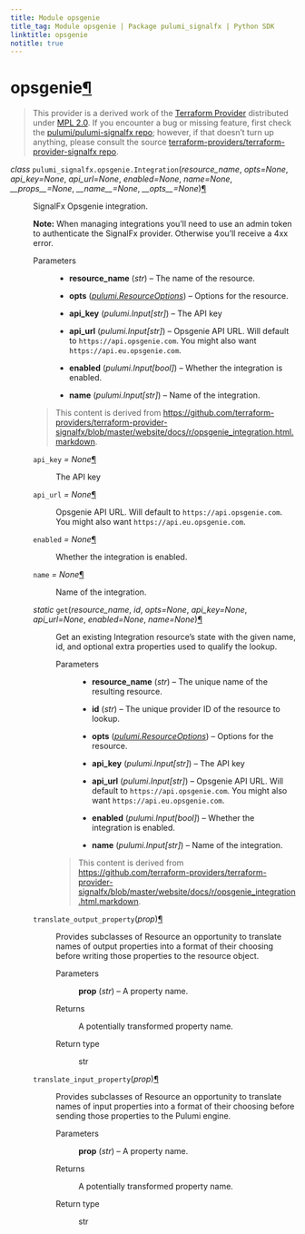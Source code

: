 ```yaml
---
title: Module opsgenie
title_tag: Module opsgenie | Package pulumi_signalfx | Python SDK
linktitle: opsgenie
notitle: true
---
```


<div class="section" id="opsgenie">
<h1>opsgenie<a class="headerlink" href="#opsgenie" title="Permalink to this headline">¶</a></h1>
<blockquote>
<div><p>This provider is a derived work of the <a class="reference external" href="https://github.com/terraform-providers/terraform-provider-signalfx">Terraform Provider</a> distributed under
<a class="reference external" href="https://www.mozilla.org/en-US/MPL/2.0/">MPL 2.0</a>. If you encounter a bug or missing feature, first check the
<a class="reference external" href="https://github.com/pulumi/pulumi-signalfx/issues">pulumi/pulumi-signalfx repo</a>; however, if that doesn’t turn up
anything, please consult the source <a class="reference external" href="https://github.com/terraform-providers/terraform-provider-signalfx/issues">terraform-providers/terraform-provider-signalfx repo</a>.</p>
</div></blockquote>
<span class="target" id="module-pulumi_signalfx.opsgenie"></span><dl class="class">
<dt id="pulumi_signalfx.opsgenie.Integration">
<em class="property">class </em><code class="sig-prename descclassname">pulumi_signalfx.opsgenie.</code><code class="sig-name descname">Integration</code><span class="sig-paren">(</span><em class="sig-param">resource_name</em>, <em class="sig-param">opts=None</em>, <em class="sig-param">api_key=None</em>, <em class="sig-param">api_url=None</em>, <em class="sig-param">enabled=None</em>, <em class="sig-param">name=None</em>, <em class="sig-param">__props__=None</em>, <em class="sig-param">__name__=None</em>, <em class="sig-param">__opts__=None</em><span class="sig-paren">)</span><a class="headerlink" href="#pulumi_signalfx.opsgenie.Integration" title="Permalink to this definition">¶</a></dt>
<dd><p>SignalFx Opsgenie integration.</p>
<p><strong>Note:</strong> When managing integrations you’ll need to use an admin token to authenticate the SignalFx provider. Otherwise you’ll receive a 4xx error.</p>
<dl class="field-list simple">
<dt class="field-odd">Parameters</dt>
<dd class="field-odd"><ul class="simple">
<li><p><strong>resource_name</strong> (<em>str</em>) – The name of the resource.</p></li>
<li><p><strong>opts</strong> (<a class="reference internal" href="../../pulumi/#pulumi.ResourceOptions" title="pulumi.ResourceOptions"><em>pulumi.ResourceOptions</em></a>) – Options for the resource.</p></li>
<li><p><strong>api_key</strong> (<em>pulumi.Input</em><em>[</em><em>str</em><em>]</em>) – The API key</p></li>
<li><p><strong>api_url</strong> (<em>pulumi.Input</em><em>[</em><em>str</em><em>]</em>) – Opsgenie API URL. Will default to <code class="docutils literal notranslate"><span class="pre">https://api.opsgenie.com</span></code>. You might also want <code class="docutils literal notranslate"><span class="pre">https://api.eu.opsgenie.com</span></code>.</p></li>
<li><p><strong>enabled</strong> (<em>pulumi.Input</em><em>[</em><em>bool</em><em>]</em>) – Whether the integration is enabled.</p></li>
<li><p><strong>name</strong> (<em>pulumi.Input</em><em>[</em><em>str</em><em>]</em>) – Name of the integration.</p></li>
</ul>
</dd>
</dl>
<blockquote>
<div><p>This content is derived from <a class="reference external" href="https://github.com/terraform-providers/terraform-provider-signalfx/blob/master/website/docs/r/opsgenie_integration.html.markdown">https://github.com/terraform-providers/terraform-provider-signalfx/blob/master/website/docs/r/opsgenie_integration.html.markdown</a>.</p>
</div></blockquote>
<dl class="attribute">
<dt id="pulumi_signalfx.opsgenie.Integration.api_key">
<code class="sig-name descname">api_key</code><em class="property"> = None</em><a class="headerlink" href="#pulumi_signalfx.opsgenie.Integration.api_key" title="Permalink to this definition">¶</a></dt>
<dd><p>The API key</p>
</dd></dl>

<dl class="attribute">
<dt id="pulumi_signalfx.opsgenie.Integration.api_url">
<code class="sig-name descname">api_url</code><em class="property"> = None</em><a class="headerlink" href="#pulumi_signalfx.opsgenie.Integration.api_url" title="Permalink to this definition">¶</a></dt>
<dd><p>Opsgenie API URL. Will default to <code class="docutils literal notranslate"><span class="pre">https://api.opsgenie.com</span></code>. You might also want <code class="docutils literal notranslate"><span class="pre">https://api.eu.opsgenie.com</span></code>.</p>
</dd></dl>

<dl class="attribute">
<dt id="pulumi_signalfx.opsgenie.Integration.enabled">
<code class="sig-name descname">enabled</code><em class="property"> = None</em><a class="headerlink" href="#pulumi_signalfx.opsgenie.Integration.enabled" title="Permalink to this definition">¶</a></dt>
<dd><p>Whether the integration is enabled.</p>
</dd></dl>

<dl class="attribute">
<dt id="pulumi_signalfx.opsgenie.Integration.name">
<code class="sig-name descname">name</code><em class="property"> = None</em><a class="headerlink" href="#pulumi_signalfx.opsgenie.Integration.name" title="Permalink to this definition">¶</a></dt>
<dd><p>Name of the integration.</p>
</dd></dl>

<dl class="method">
<dt id="pulumi_signalfx.opsgenie.Integration.get">
<em class="property">static </em><code class="sig-name descname">get</code><span class="sig-paren">(</span><em class="sig-param">resource_name</em>, <em class="sig-param">id</em>, <em class="sig-param">opts=None</em>, <em class="sig-param">api_key=None</em>, <em class="sig-param">api_url=None</em>, <em class="sig-param">enabled=None</em>, <em class="sig-param">name=None</em><span class="sig-paren">)</span><a class="headerlink" href="#pulumi_signalfx.opsgenie.Integration.get" title="Permalink to this definition">¶</a></dt>
<dd><p>Get an existing Integration resource’s state with the given name, id, and optional extra
properties used to qualify the lookup.</p>
<dl class="field-list simple">
<dt class="field-odd">Parameters</dt>
<dd class="field-odd"><ul class="simple">
<li><p><strong>resource_name</strong> (<em>str</em>) – The unique name of the resulting resource.</p></li>
<li><p><strong>id</strong> (<em>str</em>) – The unique provider ID of the resource to lookup.</p></li>
<li><p><strong>opts</strong> (<a class="reference internal" href="../../pulumi/#pulumi.ResourceOptions" title="pulumi.ResourceOptions"><em>pulumi.ResourceOptions</em></a>) – Options for the resource.</p></li>
<li><p><strong>api_key</strong> (<em>pulumi.Input</em><em>[</em><em>str</em><em>]</em>) – The API key</p></li>
<li><p><strong>api_url</strong> (<em>pulumi.Input</em><em>[</em><em>str</em><em>]</em>) – Opsgenie API URL. Will default to <code class="docutils literal notranslate"><span class="pre">https://api.opsgenie.com</span></code>. You might also want <code class="docutils literal notranslate"><span class="pre">https://api.eu.opsgenie.com</span></code>.</p></li>
<li><p><strong>enabled</strong> (<em>pulumi.Input</em><em>[</em><em>bool</em><em>]</em>) – Whether the integration is enabled.</p></li>
<li><p><strong>name</strong> (<em>pulumi.Input</em><em>[</em><em>str</em><em>]</em>) – Name of the integration.</p></li>
</ul>
</dd>
</dl>
<blockquote>
<div><p>This content is derived from <a class="reference external" href="https://github.com/terraform-providers/terraform-provider-signalfx/blob/master/website/docs/r/opsgenie_integration.html.markdown">https://github.com/terraform-providers/terraform-provider-signalfx/blob/master/website/docs/r/opsgenie_integration.html.markdown</a>.</p>
</div></blockquote>
</dd></dl>

<dl class="method">
<dt id="pulumi_signalfx.opsgenie.Integration.translate_output_property">
<code class="sig-name descname">translate_output_property</code><span class="sig-paren">(</span><em class="sig-param">prop</em><span class="sig-paren">)</span><a class="headerlink" href="#pulumi_signalfx.opsgenie.Integration.translate_output_property" title="Permalink to this definition">¶</a></dt>
<dd><p>Provides subclasses of Resource an opportunity to translate names of output properties
into a format of their choosing before writing those properties to the resource object.</p>
<dl class="field-list simple">
<dt class="field-odd">Parameters</dt>
<dd class="field-odd"><p><strong>prop</strong> (<em>str</em>) – A property name.</p>
</dd>
<dt class="field-even">Returns</dt>
<dd class="field-even"><p>A potentially transformed property name.</p>
</dd>
<dt class="field-odd">Return type</dt>
<dd class="field-odd"><p>str</p>
</dd>
</dl>
</dd></dl>

<dl class="method">
<dt id="pulumi_signalfx.opsgenie.Integration.translate_input_property">
<code class="sig-name descname">translate_input_property</code><span class="sig-paren">(</span><em class="sig-param">prop</em><span class="sig-paren">)</span><a class="headerlink" href="#pulumi_signalfx.opsgenie.Integration.translate_input_property" title="Permalink to this definition">¶</a></dt>
<dd><p>Provides subclasses of Resource an opportunity to translate names of input properties into
a format of their choosing before sending those properties to the Pulumi engine.</p>
<dl class="field-list simple">
<dt class="field-odd">Parameters</dt>
<dd class="field-odd"><p><strong>prop</strong> (<em>str</em>) – A property name.</p>
</dd>
<dt class="field-even">Returns</dt>
<dd class="field-even"><p>A potentially transformed property name.</p>
</dd>
<dt class="field-odd">Return type</dt>
<dd class="field-odd"><p>str</p>
</dd>
</dl>
</dd></dl>

</dd></dl>

</div>
